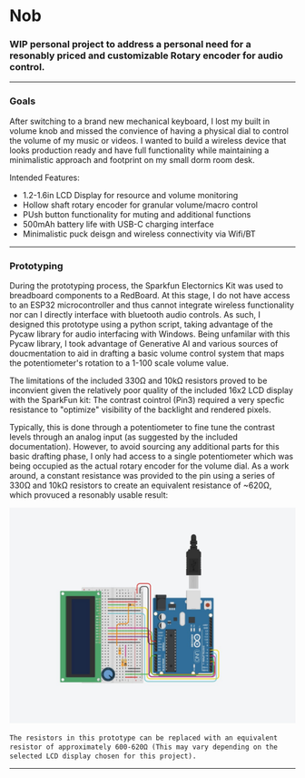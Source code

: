 # Nob
### WIP personal project to address a personal need for a resonably priced and customizable Rotary encoder for audio control. 
---
### Goals
After switching to a brand new mechanical keyboard, I lost my built in volume knob and missed the convience of having a physical dial to control the volume of my music or videos. 
I wanted to build a wireless device that looks production ready and have full functionality while maintaining a minimalistic approach and footprint on my small dorm room desk.

Intended Features:
- 1.2-1.6in LCD Display for resource and volume monitoring
- Hollow shaft rotary encoder for granular volume/macro control
- PUsh button functionality for muting and additional functions
- 500mAh battery life with USB-C charging interface
- Minimalistic puck deisgn and wireless connectivity via Wifi/BT

---
### Prototyping
  During the prototyping process, the Sparkfun Electornics Kit was used to breadboard components to a RedBoard. At this stage, I do not have access to an ESP32 microcontroller and thus cannot integrate wireless functionality nor can I directly interface with bluetooth audio controls. As such, I designed this prototype using a python script, taking advantage of the Pycaw library for audio interfacing with Windows. Being unfamilar with this Pycaw library, I took advantage of Generative AI and various sources of doucmentation to aid in drafting a basic volume control system that maps the potentiometer's rotation to a 1-100 scale volume value.

  The limitations of the included 330Ω and 10kΩ resistors proved to be inconvient given the relatively poor quality of the included 16x2 LCD display with the SparkFun kit: The contrast cointrol (Pin3) required a very specfic resistance to "optimize" visibility of the backlight and rendered pixels. 

  Typically, this is done through a potentiometer to fine tune the contrast levels through an analog input (as suggested by the included documentation). However, to avoid sourcing any additional parts for this basic drafting phase, I only had access to a single potentiometer which was being occupied as the actual rotary encoder for the volume dial. As a work around, a constant resistance was provided to the pin using a series of 330Ω and 10kΩ resistors to create an equivalent resistance of ~620Ω, which provuced a resonably usable result: 

![Overview of the breadboard prototype](https://github.com/PotatoSlop/Nob/blob/main/docs/images/Circuit%20TinkerCAD.jpg)

    The resistors in this prototype can be replaced with an equivalent resistor of approximately 600-620Ω (This may vary depending on the selected LCD display chosen for this project).

---





